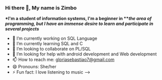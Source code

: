 
### Hi there 👋, My name is Zimbo

__*I'm a student of information systems, I'm a beginner in 
***the area of programming, but I have an immense desire to 
learn and participate in several projects*__

- 🔭 I’m currently working on SQL Language
- 🌱 I’m currently learning SQL and C
- 👯 I’m looking to collaborate on PL/SQL
- 🤔 I’m looking for help with android development and Web development
- 📫 How to reach me: gloriasebastiao7@gmail.com 
- 😄 Pronouns: She/her
- ⚡ Fun fact: I love listening to music
-->

